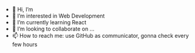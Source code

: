 - 👋 Hi, I’m 
- 👀 I’m interested in Web Development
- 🌱 I’m currently learning React
- 💞️ I’m looking to collaborate on ...
- 📫 How to reach me: use GitHub as communicator, gonna check every few hours

<!---
GoodestLooper/GoodestLooper is a ✨ special ✨ repository because its `README.md` (this file) appears on your GitHub profile.
You can click the Preview link to take a look at your changes.
--->
